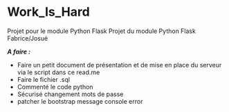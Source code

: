 # Work_Is_Hard
Projet pour le module Python Flask
Projet du module Python Flask Fabrice/Josué


***A faire :***
- Faire un petit document de présentation et de mise en place du serveur via le script dans ce read.me
- Faire le fichier .sql 
- Commenté le code python 
- Sécurisé changement mots de passe
- patcher le bootstrap message console error